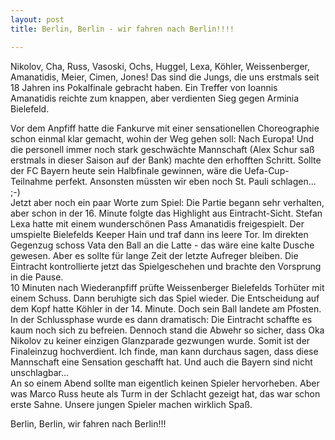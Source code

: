 ```yaml
---
layout: post
title: Berlin, Berlin - wir fahren nach Berlin!!!!

---
```


Nikolov, Cha, Russ, Vasoski, Ochs, Huggel, Lexa, Köhler, Weissenberger, Amanatidis, Meier, Cimen, Jones! Das sind die Jungs, die uns erstmals seit 18 Jahren ins Pokalfinale gebracht haben. Ein Treffer von Ioannis Amanatidis reichte zum knappen, aber verdienten Sieg gegen Arminia Bielefeld.

Vor dem Anpfiff hatte die Fankurve mit einer sensationellen Choreographie schon einmal klar gemacht, wohin der Weg gehen soll: Nach Europa! Und die personell immer noch stark geschwächte Mannschaft (Alex Schur saß erstmals in dieser Saison auf der Bank) machte den erhofften Schritt. Sollte der FC Bayern heute sein Halbfinale gewinnen, wäre die Uefa-Cup-Teilnahme perfekt. Ansonsten müssten wir eben noch St. Pauli schlagen... ;-)  
Jetzt aber noch ein paar Worte zum Spiel: Die Partie begann sehr verhalten, aber schon in der 16. Minute folgte das Highlight aus Eintracht-Sicht. Stefan Lexa hatte mit einem wunderschönen Pass Amanatidis freigespielt. Der umspielte Bielefelds Keeper Hain und traf dann ins leere Tor. Im direkten Gegenzug schoss Vata den Ball an die Latte - das wäre eine kalte Dusche gewesen. Aber es sollte für lange Zeit der letzte Aufreger bleiben. Die Eintracht kontrollierte jetzt das Spielgeschehen und brachte den Vorsprung in die Pause.  
10 Minuten nach Wiederanpfiff prüfte Weissenberger Bielefelds Torhüter mit einem Schuss. Dann beruhigte sich das Spiel wieder. Die Entscheidung auf dem Kopf hatte Köhler in der 14. Minute. Doch sein Ball landete am Pfosten. In der Schlussphase wurde es dann dramatisch: Die Eintracht schaffte es kaum noch sich zu befreien. Dennoch stand die Abwehr so sicher, dass Oka Nikolov zu keiner einzigen Glanzparade gezwungen wurde. Somit ist der Finaleinzug hochverdient. Ich finde, man kann durchaus sagen, dass diese Mannschaft eine Sensation geschafft hat. Und auch die Bayern sind nicht unschlagbar...  
An so einem Abend sollte man eigentlich keinen Spieler hervorheben. Aber was Marco Russ heute als Turm in der Schlacht gezeigt hat, das war schon erste Sahne. Unsere jungen Spieler machen wirklich Spaß.

Berlin, Berlin, wir fahren nach Berlin!!!
